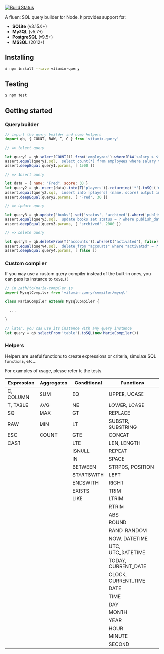 [![Build Status](https://travis-ci.org/vitaminjs/query-builder.svg?branch=master)](https://travis-ci.org/vitaminjs/query-builder)

A fluent SQL query builder for Node.
It provides support for:
- **SQLite** (v3.15.0+)
- **MySQL** (v5.7+)
- **PostgreSQL** (v9.5+)
- **MSSQL** (2012+)

## Installing

```bash
$ npm install --save vitamin-query
```

## Testing

```bash
$ npm test
```

## Getting started

### Query builder

```js
// import the query builder and some helpers
import qb, { COUNT, RAW, T, C } from 'vitamin-query'

// => Select query

let query1 = qb.select(COUNT()).from('employees').where(RAW`salary > ${1500}`).toSQL('pg')
assert.equal(query1.sql, 'select count(*) from employees where salary > $1')
assert.deepEqual(query1.params, [ 1500 ])

// => Insert query

let data = { name: "Fred", score: 30 }
let query2 = qb.insert(data).into(T('players')).returning('*').toSQL('mssql')
assert.equal(query2.sql, 'insert into [players] (name, score) output inserted.* values (?, ?)')
assert.deepEqual(query2.params, [ 'Fred', 30 ])

// => Update query

let query3 = qb.update('books').set('status', 'archived').where('publish_date', '<', 2000).toSQL('mysql')
assert.equal(query3.sql, 'update books set status = ? where publish_date < ?')
assert.deepEqual(query3.params, [ 'archived', 2000 ])

// => Delete query

let query4 = qb.deleteFrom(T('accounts')).where(C('activated'), false).toSQL('sqlite')
assert.equal(query4.sql, 'delete from "accounts" where "activated" = ?')
assert.deepEqual(query4.params, [ false ])
```

### Custom compiler

If you may use a custom query compiler instead of the built-in ones, you can pass its instance to `toSQL()`

```js
// in path/to/maria-compiler.js
import MysqlCompiler from 'vitamin-query/compiler/mysql'

class MariaCompiler extends MysqlCompiler {
  
  ...
  
}

// later, you can use its instance with any query instance
let query = qb.selectFrom('table').toSQL(new MariaCompiler())
```

### Helpers

Helpers are useful functions to create expressions or criteria, simulate SQL functions, etc...

For examples of usage, please refer to the tests.

Expression  | Aggregates  | Conditional | Functions
----------  | ----------  | ----------- | ---------
C, COLUMN   | SUM         | EQ          | UPPER, UCASE
T, TABLE    | AVG         | NE          | LOWER, LCASE
SQ          | MAX         | GT          | REPLACE
RAW         | MIN         | LT          | SUBSTR, SUBSTRING
ESC         | COUNT       | GTE         | CONCAT
CAST        |             | LTE         | LEN, LENGTH
            |             | ISNULL      | REPEAT
            |             | IN          | SPACE
            |             | BETWEEN     | STRPOS, POSITION
            |             | STARTSWITH  | LEFT
            |             | ENDSWITH    | RIGHT
            |             | EXISTS      | TRIM
            |             | LIKE        | LTRIM
            |             |             | RTRIM
            |             |             | ABS
            |             |             | ROUND
            |             |             | RAND, RANDOM
            |             |             | NOW, DATETIME
            |             |             | UTC, UTC_DATETIME
            |             |             | TODAY, CURRENT_DATE
            |             |             | CLOCK, CURRENT_TIME
            |             |             | DATE
            |             |             | TIME
            |             |             | DAY
            |             |             | MONTH
            |             |             | YEAR
            |             |             | HOUR
            |             |             | MINUTE
            |             |             | SECOND
